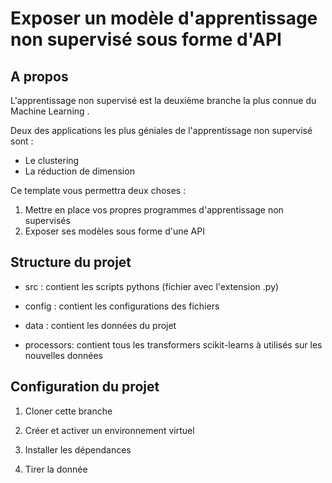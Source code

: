 # Exposer un modèle  d'apprentissage non supervisé sous forme d'API 



## A propos 

L'apprentissage non supervisé est la deuxième branche la plus connue du Machine Learning .

Deux des applications les plus  géniales de l'apprentissage non supervisé sont : 

- Le clustering 
- La réduction de dimension 


Ce template vous permettra  deux choses : 

1. Mettre en place vos propres programmes d'apprentissage non supervisés 
2. Exposer ses modèles sous forme d'une API 




## Structure du projet 

* src : contient les scripts pythons (fichier avec l'extension .py)

* config : contient les configurations des fichiers 

* data : contient les données du projet 

* processors: contient tous les transformers scikit-learns à utilisés sur les nouvelles données 



## Configuration du projet 

1. Cloner cette branche 



2. Créer et activer un  environnement virtuel 



3. Installer les dépendances
 

4. Tirer la donnée 
